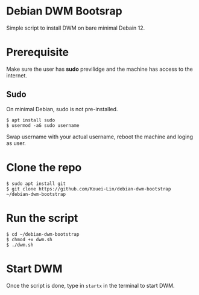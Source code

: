 # Debian DWM Bootsrap
Simple script to install DWM on bare minimal Debain 12.

# Prerequisite
Make sure the user has **sudo** previlidge and the machine has access to the internet.

## Sudo

On minimal Debian, sudo is not pre-installed.

```
$ apt install sudo
$ usermod -aG sudo username
```
Swap username with your actual username, reboot the machine and loging as user.

# Clone the repo

```
$ sudo apt install git
$ git clone https://github.com/Kouei-Lin/debian-dwm-bootstrap ~/debian-dwm-bootstrap
```

# Run the script

```
$ cd ~/debian-dwm-bootstrap
$ chmod +x dwm.sh
$ ./dwm.sh
```

# Start DWM

Once the script is done, type in `startx` in the terminal to start DWM.
